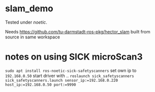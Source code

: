 # slam_demo
Tested under *noetic*.


Needs https://github.com/tu-darmstadt-ros-pkg/hector_slam built from source in same workspace


# notes on using SICK microScan3
`sudo apt install ros-noetic-sick-safetyscanners`
set own ip to `192.168.0.50`
start driver with .. `roslaunch sick_safetyscanners sick_safetyscanners.launch sensor_ip:=192.168.0.220 host_ip:=192.168.0.50 port:=9990`
